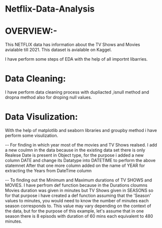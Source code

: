 #                                                                     Netflix-Data-Analysis  


# OVERVIEW:-

This NETFLIX data has information about the TV Shows and Movies avialable till 2021.
This dataset is avialable on Kaggel.

I have perform some steps of EDA with the help of all importnt libarries.

# Data Cleaning:
I have perform data cleaning process with dupliacted ,isnull method and dropna method also for droping null values.

# Data Visulization:

With the help of matplotlib and seaborn libraries and groupby method i have perform some visulization.

-- For finding in which year  most of the movies and TV Shows realsed. 
I add a new coulmn in the data because in the existing data set there is only Realese Date is present in Object type, for the purpose i added a new column DATE and change its Datatype into DATETIME to perform the above statemnet
After that one more column added on the name of YEAR for extracting the Years from DateTime column

-- To finding out the Minimum and Maximum durations of TV SHOWS and MOVIES.
I have perfrom def function because in the Durations cloumns Movies duration was given in minutes but TV Shows given in SEASONS so for that purpose i have created 
a def function assuming that the 'Season' values to minutes, you would need to know the number of minutes each season corresponds to. 
This value may vary depending on the context of the data, but for the purpose of this example, let's assume that in  one season there is 8 episods with duration
of 60 mins each equivalent to 480 minutes.

